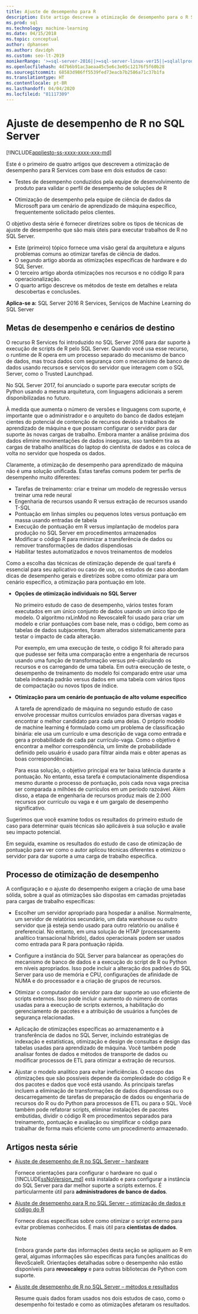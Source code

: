 ```yaml
---
title: Ajuste de desempenho para R
description: Este artigo descreve a otimização de desempenho para o R Services.
ms.prod: sql
ms.technology: machine-learning
ms.date: 04/15/2018
ms.topic: conceptual
author: dphansen
ms.author: davidph
ms.custom: seo-lt-2019
monikerRange: '>=sql-server-2016||>=sql-server-linux-ver15||=sqlallproducts-allversions'
ms.openlocfilehash: 4d7b6b91ac3aeaa45c5e6c3e05c12176f5f60b28
ms.sourcegitcommit: 68583d986ff5539fed73eacb7b2586a71c37b1fa
ms.translationtype: HT
ms.contentlocale: pt-BR
ms.lasthandoff: 04/04/2020
ms.locfileid: "81117309"
---
```

# <a name="performance-tuning-for-r-in-sql-server"></a>Ajuste de desempenho de R no SQL Server
[!INCLUDE[appliesto-ss-xxxx-xxxx-xxx-md](../../includes/appliesto-ss-xxxx-xxxx-xxx-md.md)]

Este é o primeiro de quatro artigos que descrevem a otimização de desempenho para R Services com base em dois estudos de caso:

- Testes de desempenho conduzidos pela equipe de desenvolvimento de produto para validar o perfil de desempenho de soluções de R

- Otimização de desempenho pela equipe de ciência de dados da Microsoft para um cenário de aprendizado de máquina específico, frequentemente solicitado pelos clientes.

O objetivo desta série é fornecer diretrizes sobre os tipos de técnicas de ajuste de desempenho que são mais úteis para executar trabalhos de R no SQL Server.

+ Este (primeiro) tópico fornece uma visão geral da arquitetura e alguns problemas comuns ao otimizar tarefas de ciência de dados.
+ O segundo artigo aborda as otimizações específicas de hardware e do SQL Server.
+ O terceiro artigo aborda otimizações nos recursos e no código R para operacionalização.
+ O quarto artigo descreve os métodos de teste em detalhes e relata descobertas e conclusões.

**Aplica-se a:** SQL Server 2016 R Services, Serviços de Machine Learning do SQL Server

## <a name="performance-goals-and-targeted-scenarios"></a>Metas de desempenho e cenários de destino

O recurso R Services foi introduzido no SQL Server 2016 para dar suporte à execução de scripts de R pelo SQL Server. Quando você usa esse recurso, o runtime de R opera em um processo separado do mecanismo de banco de dados, mas troca dados com segurança com o mecanismo de banco de dados usando recursos e serviços do servidor que interagem com o SQL Server, como o Trusted Launchpad.

No SQL Server 2017, foi anunciado o suporte para executar scripts de Python usando a mesma arquitetura, com linguagens adicionais a serem disponibilizadas no futuro.

À medida que aumenta o número de versões e linguagens com suporte, é importante que o administrador e o arquiteto do banco de dados estejam cientes do potencial de contenção de recursos devido a trabalhos de aprendizado de máquina e que possam configurar o servidor para dar suporte às novas cargas de trabalho. Embora manter a análise próxima dos dados elimine movimentações de dados inseguras, isso também tira as cargas de trabalho analíticas do laptop do cientista de dados e as coloca de volta no servidor que hospeda os dados.

Claramente, a otimização de desempenho para aprendizado de máquina não é uma solução unificada. Estas tarefas comuns podem ter perfis de desempenho muito diferentes:

- Tarefas de treinamento: criar e treinar um modelo de regressão versus treinar uma rede neural
- Engenharia de recursos usando R versus extração de recursos usando T-SQL
- Pontuação em linhas simples ou pequenos lotes versus pontuação em massa usando entradas de tabela
- Execução de pontuação em R versus implantação de modelos para produção no SQL Server em procedimentos armazenados
- Modificar o código R para minimizar a transferência de dados ou remover transformações de dados dispendiosas
- Habilitar testes automatizados e novos treinamentos de modelos

Como a escolha das técnicas de otimização depende de qual tarefa é essencial para seu aplicativo ou caso de uso, os estudos de caso abordam dicas de desempenho gerais e diretrizes sobre como otimizar para um cenário específico, a otimização para pontuação em lote.

+ **Opções de otimização individuais no SQL Server**

    No primeiro estudo de caso de desempenho, vários testes foram executados em um único conjunto de dados usando um único tipo de modelo. O algoritmo rxLinMod no RevoscaleR foi usado para criar um modelo e criar pontuações com base nele, mas o código, bem como as tabelas de dados subjacentes, foram alterados sistematicamente para testar o impacto de cada alteração.

    Por exemplo, em uma execução de teste, o código R foi alterado para que pudesse ser feita uma comparação entre a engenharia de recursos usando uma função de transformação versus pré-calculando os recursos e os carregando de uma tabela. Em outra execução de teste, o desempenho de treinamento do modelo foi comparado entre usar uma tabela indexada padrão versus dados em uma tabela com vários tipos de compactação ou novos tipos de índice.

+ **Otimização para um cenário de pontuação de alto volume específico**

    A tarefa de aprendizado de máquina no segundo estudo de caso envolve processar muitos currículos enviados para diversas vagas e encontrar o melhor candidato para cada uma delas. O próprio modelo de machine learning é formulado como um problema de classificação binária: ele usa um currículo e uma descrição de vaga como entrada e gera a probabilidade de cada par currículo-vaga. Como o objetivo é encontrar a melhor correspondência, um limite de probabilidade definido pelo usuário é usado para filtrar ainda mais e obter apenas as boas correspondências.

    Para essa solução, o objetivo principal era ter baixa latência durante a pontuação. No entanto, essa tarefa é computacionalmente dispendiosa mesmo durante o processo de pontuação, pois cada nova vaga precisa ser comparada a milhões de currículos em um período razoável. Além disso, a etapa de engenharia de recursos produz mais de 2.000 recursos por currículo ou vaga e é um gargalo de desempenho significativo.

Sugerimos que você examine todos os resultados do primeiro estudo de caso para determinar quais técnicas são aplicáveis à sua solução e avalie seu impacto potencial.

Em seguida, examine os resultados do estudo de caso de otimização de pontuação para ver como o autor aplicou técnicas diferentes e otimizou o servidor para dar suporte a uma carga de trabalho específica.

## <a name="performance-optimization-process"></a>Processo de otimização de desempenho

A configuração e o ajuste do desempenho exigem a criação de uma base sólida, sobre a qual as otimizações são dispostas em camadas projetadas para cargas de trabalho específicas:

- Escolher um servidor apropriado para hospedar a análise. Normalmente, um servidor de relatórios secundário, um data warehouse ou outro servidor que já esteja sendo usado para outro relatório ou análise é preferencial. No entanto, em uma solução de HTAP (processamento analítico transacional híbrido), dados operacionais podem ser usados como entrada para R para pontuação rápida.

- Configure a instância do SQL Server para balancear as operações do mecanismo de banco de dados e a execução do script de R ou Python em níveis apropriados. Isso pode incluir a alteração dos padrões do SQL Server para uso de memória e CPU, configurações de afinidade de NUMA e do processador e a criação de grupos de recursos.

- Otimizar o computador do servidor para dar suporte ao uso eficiente de scripts externos. Isso pode incluir o aumento do número de contas usadas para a execução de scripts externos, a habilitação do gerenciamento de pacotes e a atribuição de usuários a funções de segurança relacionadas.

- Aplicação de otimizações específicas ao armazenamento e à transferência de dados no SQL Server, incluindo estratégias de indexação e estatísticas, otimização e design de consultas e design das tabelas usadas para aprendizado de máquina. Você também pode analisar fontes de dados e métodos de transporte de dados ou modificar processos de ETL para otimizar a extração de recursos.

- Ajustar o modelo analítico para evitar ineficiências. O escopo das otimizações que são possíveis depende da complexidade do código R e dos pacotes e dados que você está usando. As principais tarefas incluem a eliminação de transformações de dados dispendiosas ou o descarregamento de tarefas de preparação de dados ou engenharia de recursos do R ou do Python para processos de ETL ou para o SQL. Você também pode refatorar scripts, eliminar instalações de pacotes embutidas, dividir o código R em procedimentos separados para treinamento, pontuação e avaliação ou simplificar o código para trabalhar de forma mais eficiente como um procedimento armazenado.

## <a name="articles-in-this-series"></a>Artigos nesta série

+ [Ajuste de desempenho de R no SQL Server – hardware](../r/sql-server-configuration-r-services.md)

    Fornece orientações para configurar o hardware no qual o [!INCLUDE[ssNoVersion_md](../../includes/ssnoversion-md.md)] está instalado e para configurar a instância do SQL Server para dar melhor suporte a scripts externos. É particularmente útil para **administradores de banco de dados**.

+ [Ajuste de desempenho para R no SQL Server – otimização de dados e código do R](../r/r-and-data-optimization-r-services.md)

    Fornece dicas específicas sobre como otimizar o script externo para evitar problemas conhecidos. É mais útil para **cientistas de dados**.

    > [!NOTE]
    > Embora grande parte das informações desta seção se apliquem ao R em geral, algumas informações são específicas para funções analíticas do RevoScaleR. Orientações detalhadas sobre o desempenho não estão disponíveis para **revoscalepy** e para outras bibliotecas de Python com suporte.
    >

+ [Ajuste de desempenho de R no SQL Server – métodos e resultados](../r/performance-case-study-r-services.md)

    Resume quais dados foram usados nos dois estudos de caso, como o desempenho foi testado e como as otimizações afetaram os resultados.

